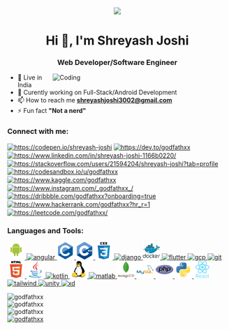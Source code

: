 <h3 align="center"><a  href="https://github.com/godfathxx" target="_self"><img src="https://media.giphy.com/media/CcwLAV11cALh3OuEJ5/giphy.gif"></a>
<h1 align="center">Hi 👋, I'm Shreyash Joshi</h1>
<h3 align="center">Web Developer/Software Engineer</h3>

<a href="https://www.google.com/logos/2010/pacman10-i.html" target="_blank"><img align="right" alt="Coding" width="400" src="https://i.pinimg.com/originals/a9/cb/3d/a9cb3d62f00833ca6f2b034f5c3669b6.gif"></a>

- 🏡 Live in India
- 🔭  Curently working on Full-Stack/Android Development
- 📫 How to reach me **shreyashjoshi3002@gmail.com**
- ⚡ Fun fact **"**Not a nerd**"**

<h3 align="left">Connect with me:</h3>
<p align="left">
<a href="https://codepen.io/https://codepen.io/shreyash-joshi" target="blank"><img align="center" src="https://raw.githubusercontent.com/rahuldkjain/github-profile-readme-generator/master/src/images/icons/Social/codepen.svg" alt="https://codepen.io/shreyash-joshi" height="30" width="40" /></a>
<a href="https://dev.to/https://dev.to/godfathxx" target="blank"><img align="center" src="https://raw.githubusercontent.com/rahuldkjain/github-profile-readme-generator/master/src/images/icons/Social/devto.svg" alt="https://dev.to/godfathxx" height="30" width="40" /></a>
<a href="https://linkedin.com/in/https://www.linkedin.com/in/shreyash-joshi-1166b0220/" target="blank"><img align="center" src="https://raw.githubusercontent.com/rahuldkjain/github-profile-readme-generator/master/src/images/icons/Social/linked-in-alt.svg" alt="https://www.linkedin.com/in/shreyash-joshi-1166b0220/" height="30" width="40" /></a>
<a href="https://stackoverflow.com/users/https://stackoverflow.com/users/21594204/shreyash-joshi?tab=profile" target="blank"><img align="center" src="https://raw.githubusercontent.com/rahuldkjain/github-profile-readme-generator/master/src/images/icons/Social/stack-overflow.svg" alt="https://stackoverflow.com/users/21594204/shreyash-joshi?tab=profile" height="30" width="40" /></a>
<a href="https://codesandbox.com/https://codesandbox.io/u/godfathxx" target="blank"><img align="center" src="https://raw.githubusercontent.com/rahuldkjain/github-profile-readme-generator/master/src/images/icons/Social/codesandbox.svg" alt="https://codesandbox.io/u/godfathxx" height="30" width="40" /></a>
<a href="https://kaggle.com/https://www.kaggle.com/godfathxx" target="blank"><img align="center" src="https://raw.githubusercontent.com/rahuldkjain/github-profile-readme-generator/master/src/images/icons/Social/kaggle.svg" alt="https://www.kaggle.com/godfathxx" height="30" width="40" /></a>
<a href="https://instagram.com/https://www.instagram.com/_godfathxx_/" target="blank"><img align="center" src="https://raw.githubusercontent.com/rahuldkjain/github-profile-readme-generator/master/src/images/icons/Social/instagram.svg" alt="https://www.instagram.com/_godfathxx_/" height="30" width="40" /></a>
<a href="https://dribbble.com/https://dribbble.com/godfathxx?onboarding=true" target="blank"><img align="center" src="https://raw.githubusercontent.com/rahuldkjain/github-profile-readme-generator/master/src/images/icons/Social/dribbble.svg" alt="https://dribbble.com/godfathxx?onboarding=true" height="30" width="40" /></a>
<a href="https://www.hackerrank.com/https://www.hackerrank.com/godfathxx?hr_r=1" target="blank"><img align="center" src="https://raw.githubusercontent.com/rahuldkjain/github-profile-readme-generator/master/src/images/icons/Social/hackerrank.svg" alt="https://www.hackerrank.com/godfathxx?hr_r=1" height="30" width="40" /></a>
<a href="https://www.leetcode.com/https://leetcode.com/godfathxx/" target="blank"><img align="center" src="https://raw.githubusercontent.com/rahuldkjain/github-profile-readme-generator/master/src/images/icons/Social/leet-code.svg" alt="https://leetcode.com/godfathxx/" height="30" width="40" /></a>
</p>

<h3 align="left">Languages and Tools:</h3>
<p align="left"> <a href="https://developer.android.com" target="_blank" rel="noreferrer"> <img src="https://raw.githubusercontent.com/devicons/devicon/master/icons/android/android-original-wordmark.svg" alt="android" width="40" height="40"/> </a> <a href="https://angular.io" target="_blank" rel="noreferrer"> <img src="https://angular.io/assets/images/logos/angular/angular.svg" alt="angular" width="40" height="40"/> </a> <a href="https://www.cprogramming.com/" target="_blank" rel="noreferrer"> <img src="https://raw.githubusercontent.com/devicons/devicon/master/icons/c/c-original.svg" alt="c" width="40" height="40"/> </a> <a href="https://www.w3schools.com/cpp/" target="_blank" rel="noreferrer"> <img src="https://raw.githubusercontent.com/devicons/devicon/master/icons/cplusplus/cplusplus-original.svg" alt="cplusplus" width="40" height="40"/> </a> <a href="https://www.w3schools.com/css/" target="_blank" rel="noreferrer"> <img src="https://raw.githubusercontent.com/devicons/devicon/master/icons/css3/css3-original-wordmark.svg" alt="css3" width="40" height="40"/> </a> <a href="https://www.djangoproject.com/" target="_blank" rel="noreferrer"> <img src="https://cdn.worldvectorlogo.com/logos/django.svg" alt="django" width="40" height="40"/> </a> <a href="https://www.docker.com/" target="_blank" rel="noreferrer"> <img src="https://raw.githubusercontent.com/devicons/devicon/master/icons/docker/docker-original-wordmark.svg" alt="docker" width="40" height="40"/> </a> <a href="https://flutter.dev" target="_blank" rel="noreferrer"> <img src="https://www.vectorlogo.zone/logos/flutterio/flutterio-icon.svg" alt="flutter" width="40" height="40"/> </a> <a href="https://cloud.google.com" target="_blank" rel="noreferrer"> <img src="https://www.vectorlogo.zone/logos/google_cloud/google_cloud-icon.svg" alt="gcp" width="40" height="40"/> </a> <a href="https://git-scm.com/" target="_blank" rel="noreferrer"> <img src="https://www.vectorlogo.zone/logos/git-scm/git-scm-icon.svg" alt="git" width="40" height="40"/> </a> <a href="https://www.w3.org/html/" target="_blank" rel="noreferrer"> <img src="https://raw.githubusercontent.com/devicons/devicon/master/icons/html5/html5-original-wordmark.svg" alt="html5" width="40" height="40"/> </a> <a href="https://www.java.com" target="_blank" rel="noreferrer"> <img src="https://raw.githubusercontent.com/devicons/devicon/master/icons/java/java-original.svg" alt="java" width="40" height="40"/> </a> <a href="https://kotlinlang.org" target="_blank" rel="noreferrer"> <img src="https://www.vectorlogo.zone/logos/kotlinlang/kotlinlang-icon.svg" alt="kotlin" width="40" height="40"/> </a> <a href="https://www.linux.org/" target="_blank" rel="noreferrer"> <img src="https://raw.githubusercontent.com/devicons/devicon/master/icons/linux/linux-original.svg" alt="linux" width="40" height="40"/> </a> <a href="https://www.mathworks.com/" target="_blank" rel="noreferrer"> <img src="https://upload.wikimedia.org/wikipedia/commons/2/21/Matlab_Logo.png" alt="matlab" width="40" height="40"/> </a> <a href="https://www.mongodb.com/" target="_blank" rel="noreferrer"> <img src="https://raw.githubusercontent.com/devicons/devicon/master/icons/mongodb/mongodb-original-wordmark.svg" alt="mongodb" width="40" height="40"/> </a> <a href="https://www.mysql.com/" target="_blank" rel="noreferrer"> <img src="https://raw.githubusercontent.com/devicons/devicon/master/icons/mysql/mysql-original-wordmark.svg" alt="mysql" width="40" height="40"/> </a> <a href="https://www.php.net" target="_blank" rel="noreferrer"> <img src="https://raw.githubusercontent.com/devicons/devicon/master/icons/php/php-original.svg" alt="php" width="40" height="40"/> </a> <a href="https://www.python.org" target="_blank" rel="noreferrer"> <img src="https://raw.githubusercontent.com/devicons/devicon/master/icons/python/python-original.svg" alt="python" width="40" height="40"/> </a> <a href="https://reactjs.org/" target="_blank" rel="noreferrer"> <img src="https://raw.githubusercontent.com/devicons/devicon/master/icons/react/react-original-wordmark.svg" alt="react" width="40" height="40"/> </a> <a href="https://tailwindcss.com/" target="_blank" rel="noreferrer"> <img src="https://www.vectorlogo.zone/logos/tailwindcss/tailwindcss-icon.svg" alt="tailwind" width="40" height="40"/> </a> <a href="https://unity.com/" target="_blank" rel="noreferrer"> <img src="https://www.vectorlogo.zone/logos/unity3d/unity3d-icon.svg" alt="unity" width="40" height="40"/> </a> <a href="https://www.adobe.com/products/xd.html" target="_blank" rel="noreferrer"> <img src="https://cdn.worldvectorlogo.com/logos/adobe-xd.svg" alt="xd" width="40" height="40"/> </a> </p>
<p><img align="left" src="https://github-readme-stats.vercel.app/api/top-langs?username=godfathxx&show_icons=true&locale=en&layout=compact" alt="godfathxx" width="430" /></p>
<p>&nbsp;<img align="left" src="https://github-readme-stats.vercel.app/api?username=godfathxx&show_icons=true&locale=en" alt="godfathxx" /></p>
<p><img align="left" src="https://github-readme-streak-stats.herokuapp.com/?user=godfathxx&" alt="godfathxx" width="530"/></p>
<p align="left"> <a href="https://github.com/ryo-ma/github-profile-trophy"><img src="https://github-profile-trophy.vercel.app/?username=godfathxx" alt="godfathxx" /></a> </p>
